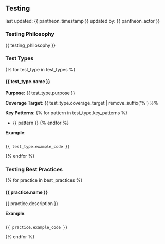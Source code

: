 ## Testing
last updated: {{ pantheon_timestamp }}
updated by: {{ pantheon_actor }}

### Testing Philosophy

{{ testing_philosophy }}

### Test Types

{% for test_type in test_types %}
#### {{ test_type.name }}

**Purpose**: {{ test_type.purpose }}

**Coverage Target**: {{ test_type.coverage_target | remove_suffix('%') }}%

**Key Patterns**:
{% for pattern in test_type.key_patterns %}
- {{ pattern }}
{% endfor %}

**Example**:

```{{ test_type.example_language }}

{{ test_type.example_code }}

```

{% endfor %}

### Testing Best Practices

{% for practice in best_practices %}
#### {{ practice.name }}

{{ practice.description }}

**Example**:

```{{ practice.example_language }}

{{ practice.example_code }}

```

{% endfor %}